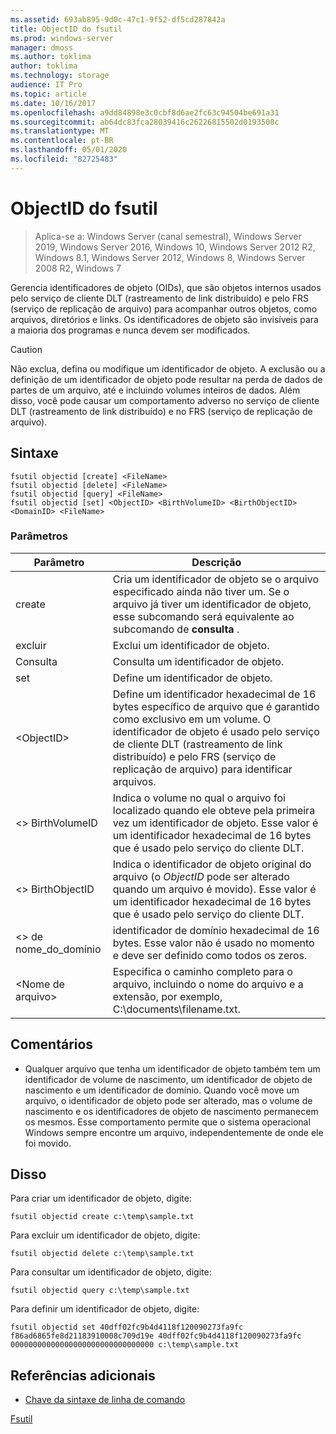 ```yaml
---
ms.assetid: 693ab895-9d0c-47c1-9f52-df5cd287842a
title: ObjectID do fsutil
ms.prod: windows-server
manager: dmoss
ms.author: toklima
author: toklima
ms.technology: storage
audience: IT Pro
ms.topic: article
ms.date: 10/16/2017
ms.openlocfilehash: a9dd84898e3c0cbf8d6ae2fc63c94504be691a31
ms.sourcegitcommit: ab64dc83fca28039416c26226815502d0193500c
ms.translationtype: MT
ms.contentlocale: pt-BR
ms.lasthandoff: 05/01/2020
ms.locfileid: "82725483"
---
```

# <a name="fsutil-objectid"></a>ObjectID do fsutil
> Aplica-se a: Windows Server (canal semestral), Windows Server 2019, Windows Server 2016, Windows 10, Windows Server 2012 R2, Windows 8.1, Windows Server 2012, Windows 8, Windows Server 2008 R2, Windows 7

Gerencia identificadores de objeto (OIDs), que são objetos internos usados pelo serviço de cliente DLT (rastreamento de link distribuído) e pelo FRS (serviço de replicação de arquivo) para acompanhar outros objetos, como arquivos, diretórios e links. Os identificadores de objeto são invisíveis para a maioria dos programas e nunca devem ser modificados.

> [!CAUTION]
> Não exclua, defina ou modifique um identificador de objeto. A exclusão ou a definição de um identificador de objeto pode resultar na perda de dados de partes de um arquivo, até e incluindo volumes inteiros de dados. Além disso, você pode causar um comportamento adverso no serviço de cliente DLT (rastreamento de link distribuído) e no FRS (serviço de replicação de arquivo).



## <a name="syntax"></a>Sintaxe

```
fsutil objectid [create] <FileName>
fsutil objectid [delete] <FileName>
fsutil objectid [query] <FileName>
fsutil objectid [set] <ObjectID> <BirthVolumeID> <BirthObjectID> <DomainID> <FileName>
```

### <a name="parameters"></a>Parâmetros

|Parâmetro|Descrição|
|-------------|---------------|
|create|Cria um identificador de objeto se o arquivo especificado ainda não tiver um. Se o arquivo já tiver um identificador de objeto, esse subcomando será equivalente ao subcomando de **consulta** .|
|excluir|Exclui um identificador de objeto.|
|Consulta|Consulta um identificador de objeto.|
|set|Define um identificador de objeto.|
|\<ObjectID>|Define um identificador hexadecimal de 16 bytes específico de arquivo que é garantido como exclusivo em um volume. O identificador de objeto é usado pelo serviço de cliente DLT (rastreamento de link distribuído) e pelo FRS (serviço de replicação de arquivo) para identificar arquivos.|
|\<> BirthVolumeID|Indica o volume no qual o arquivo foi localizado quando ele obteve pela primeira vez um identificador de objeto. Esse valor é um identificador hexadecimal de 16 bytes que é usado pelo serviço do cliente DLT.|
|\<> BirthObjectID|Indica o identificador de objeto original do arquivo (o *ObjectID* pode ser alterado quando um arquivo é movido). Esse valor é um identificador hexadecimal de 16 bytes que é usado pelo serviço do cliente DLT.|
|\<> de nome_do_domínio|identificador de domínio hexadecimal de 16 bytes. Esse valor não é usado no momento e deve ser definido como todos os zeros.|
|\<Nome de arquivo>|Especifica o caminho completo para o arquivo, incluindo o nome do arquivo e a extensão, por exemplo, C:\documents\filename.txt.|

## <a name="remarks"></a>Comentários

-   Qualquer arquivo que tenha um identificador de objeto também tem um identificador de volume de nascimento, um identificador de objeto de nascimento e um identificador de domínio. Quando você move um arquivo, o identificador de objeto pode ser alterado, mas o volume de nascimento e os identificadores de objeto de nascimento permanecem os mesmos. Esse comportamento permite que o sistema operacional Windows sempre encontre um arquivo, independentemente de onde ele foi movido.

## <a name="examples"></a><a name="BKMK_examples"></a>Disso
Para criar um identificador de objeto, digite:

`fsutil objectid create c:\temp\sample.txt`

Para excluir um identificador de objeto, digite:

`fsutil objectid delete c:\temp\sample.txt`

Para consultar um identificador de objeto, digite:

`fsutil objectid query c:\temp\sample.txt`

Para definir um identificador de objeto, digite:

`fsutil objectid set 40dff02fc9b4d4118f120090273fa9fc f86ad6865fe8d21183910008c709d19e 40dff02fc9b4d4118f120090273fa9fc 00000000000000000000000000000000 c:\temp\sample.txt`

## <a name="additional-references"></a>Referências adicionais
- [Chave da sintaxe de linha de comando](command-line-syntax-key.md)

[Fsutil](Fsutil.md)


